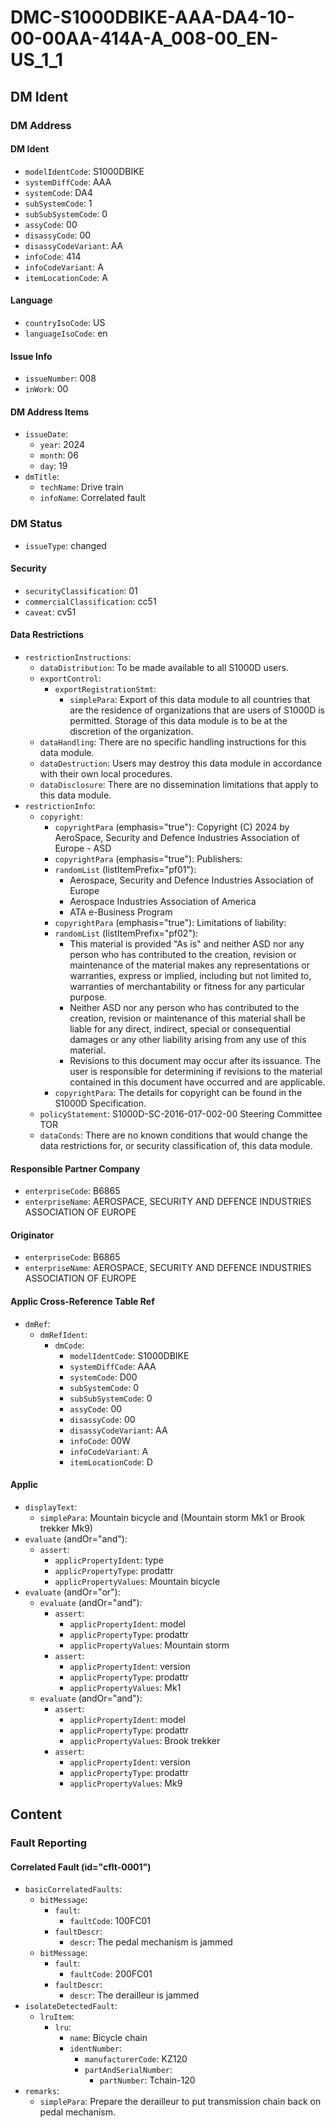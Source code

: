 # DMC-S1000DBIKE-AAA-DA4-10-00-00AA-414A-A_008-00_EN-US_1_1

## DM Ident

### DM Address

#### DM Ident

*   `modelIdentCode`: S1000DBIKE
*   `systemDiffCode`: AAA
*   `systemCode`: DA4
*   `subSystemCode`: 1
*   `subSubSystemCode`: 0
*   `assyCode`: 00
*   `disassyCode`: 00
*   `disassyCodeVariant`: AA
*   `infoCode`: 414
*   `infoCodeVariant`: A
*   `itemLocationCode`: A

#### Language

*   `countryIsoCode`: US
*   `languageIsoCode`: en

#### Issue Info

*   `issueNumber`: 008
*   `inWork`: 00

#### DM Address Items

*   `issueDate`:
    *   `year`: 2024
    *   `month`: 06
    *   `day`: 19
*   `dmTitle`:
    *   `techName`: Drive train
    *   `infoName`: Correlated fault

### DM Status

*   `issueType`: changed

#### Security

*   `securityClassification`: 01
*   `commercialClassification`: cc51
*   `caveat`: cv51

#### Data Restrictions

*   `restrictionInstructions`:
    *   `dataDistribution`: To be made available to all S1000D users.
    *   `exportControl`:
        *   `exportRegistrationStmt`:
            *   `simplePara`: Export of this data module to all countries that are the residence of organizations that are users of S1000D is permitted. Storage of this data module is to be at the discretion of the organization.
    *   `dataHandling`: There are no specific handling instructions for this data module.
    *   `dataDestruction`: Users may destroy this data module in accordance with their own local procedures.
    *   `dataDisclosure`: There are no dissemination limitations that apply to this data module.
*   `restrictionInfo`:
    *   `copyright`:
        *   `copyrightPara` (emphasis="true"): Copyright (C) 2024 by AeroSpace, Security and Defence Industries Association of Europe - ASD
        *   `copyrightPara` (emphasis="true"): Publishers:
        *   `randomList` (listItemPrefix="pf01"):
            *   Aerospace, Security and Defence Industries Association of Europe
            *   Aerospace Industries Association of America
            *   ATA e-Business Program
        *   `copyrightPara` (emphasis="true"): Limitations of liability:
        *   `randomList` (listItemPrefix="pf02"):
            *   This material is provided "As is" and neither ASD nor any person who has contributed to the creation, revision or maintenance of the material makes any representations or warranties, express or implied, including but not limited to, warranties of merchantability or fitness for any particular purpose.
            *   Neither ASD nor any person who has contributed to the creation, revision or maintenance of this material shall be liable for any direct, indirect, special or consequential damages or any other liability arising from any use of this material.
            *   Revisions to this document may occur after its issuance. The user is responsible for determining if revisions to the material contained in this document have occurred and are applicable.
        *   `copyrightPara`: The details for copyright can be found in the S1000D Specification.
    *   `policyStatement`: S1000D-SC-2016-017-002-00 Steering Committee TOR
    *   `dataConds`: There are no known conditions that would change the data restrictions for, or security classification of, this data module.

#### Responsible Partner Company

*   `enterpriseCode`: B6865
*   `enterpriseName`: AEROSPACE, SECURITY AND DEFENCE INDUSTRIES ASSOCIATION OF EUROPE

#### Originator

*   `enterpriseCode`: B6865
*   `enterpriseName`: AEROSPACE, SECURITY AND DEFENCE INDUSTRIES ASSOCIATION OF EUROPE

#### Applic Cross-Reference Table Ref

*   `dmRef`:
    *   `dmRefIdent`:
        *   `dmCode`:
            *   `modelIdentCode`: S1000DBIKE
            *   `systemDiffCode`: AAA
            *   `systemCode`: D00
            *   `subSystemCode`: 0
            *   `subSubSystemCode`: 0
            *   `assyCode`: 00
            *   `disassyCode`: 00
            *   `disassyCodeVariant`: AA
            *   `infoCode`: 00W
            *   `infoCodeVariant`: A
            *   `itemLocationCode`: D

#### Applic

*   `displayText`:
    *   `simplePara`: Mountain bicycle and (Mountain storm Mk1 or Brook trekker Mk9)
*   `evaluate` (andOr="and"):
    *   `assert`:
        *   `applicPropertyIdent`: type
        *   `applicPropertyType`: prodattr
        *   `applicPropertyValues`: Mountain bicycle
*   `evaluate` (andOr="or"):
    *   `evaluate` (andOr="and"):
        *   `assert`:
            *   `applicPropertyIdent`: model
            *   `applicPropertyType`: prodattr
            *   `applicPropertyValues`: Mountain storm
        *   `assert`:
            *   `applicPropertyIdent`: version
            *   `applicPropertyType`: prodattr
            *   `applicPropertyValues`: Mk1
    *   `evaluate` (andOr="and"):
        *   `assert`:
            *   `applicPropertyIdent`: model
            *   `applicPropertyType`: prodattr
            *   `applicPropertyValues`: Brook trekker
        *   `assert`:
            *   `applicPropertyIdent`: version
            *   `applicPropertyType`: prodattr
            *   `applicPropertyValues`: Mk9

## Content

### Fault Reporting

#### Correlated Fault (id="cflt-0001")

*   `basicCorrelatedFaults`:
    *   `bitMessage`:
        *   `fault`:
            *   `faultCode`: 100FC01
        *   `faultDescr`:
            *   `descr`: The pedal mechanism is jammed
    *   `bitMessage`:
        *   `fault`:
            *   `faultCode`: 200FC01
        *   `faultDescr`:
            *   `descr`: The derailleur is jammed
*   `isolateDetectedFault`:
    *   `lruItem`:
        *   `lru`:
            *   `name`: Bicycle chain
            *   `identNumber`:
                *   `manufacturerCode`: KZ120
                *   `partAndSerialNumber`:
                    *   `partNumber`: Tchain-120
*   `remarks`:
    *   `simplePara`: Prepare the derailleur to put transmission chain back on pedal mechanism.